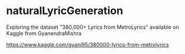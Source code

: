 # naturalLyricGeneration

Exploring the dataset "380,000+ Lyrics from MetroLyrics" available on Kaggle from GyanendraMishra

https://www.kaggle.com/gyani95/380000-lyrics-from-metrolyrics
